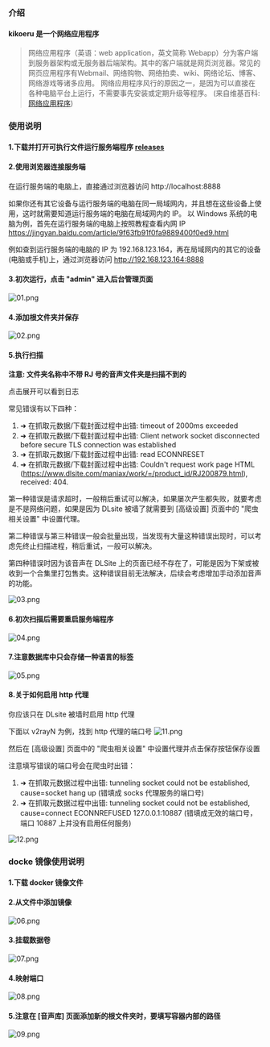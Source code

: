 ### 介绍
#### kikoeru 是一个网络应用程序
> 网络应用程序（英语：web application，英文简称 Webapp）分为客户端到服务器架构或无服务器后端架构。其中的客户端就是网页浏览器。常见的网页应用程序有Webmail、网络购物、网络拍卖、wiki、网络论坛、博客、网络游戏等诸多应用。
网络应用程序风行的原因之一，是因为可以直接在各种电脑平台上运行，不需要事先安装或定期升级等程序。
(来自维基百科: [网络应用程序](https://zh.wikipedia.org/wiki/%E7%BD%91%E7%BB%9C%E5%BA%94%E7%94%A8%E7%A8%8B%E5%BA%8F))

### 使用说明
#### 1.下载并打开可执行文件运行服务端程序 [releases](https://github.com/Watanuki-Kimihiro/kikoeru-express/releases)

#### 2.使用浏览器连接服务端
在运行服务端的电脑上，直接通过浏览器访问 http://localhost:8888

如果你还有其它设备与运行服务端的电脑在同一局域网内，并且想在这些设备上使用，这时就需要知道运行服务端的电脑在局域网内的 IP。 以 Windows 系统的电脑为例，首先在运行服务端的电脑上按照教程查看内网 IP https://jingyan.baidu.com/article/9f63fb91f0fa9889400f0ed9.html

例如查到运行服务端的电脑的 IP 为 192.168.123.164，再在局域网内的其它的设备(电脑或手机)上，通过浏览器访问 http://192.168.123.164:8888

#### 3.初次运行，点击 "admin" 进入后台管理页面
![01.png](https://i.loli.net/2020/04/22/j81VBrIfRyG9TzC.png)

#### 4.添加根文件夹并保存
![02.png](https://i.loli.net/2020/04/22/aMwLEKgjfVHvyJT.png)

#### 5.执行扫描
**注意: 文件夹名称中不带 RJ 号的音声文件夹是扫描不到的**

点击展开可以看到日志

常见错误有以下四种：
1. ➜ 在抓取元数据/下载封面过程中出错: timeout of 2000ms exceeded
2. ➜ 在抓取元数据/下载封面过程中出错: Client network socket disconnected before secure TLS connection was established
3. ➜ 在抓取元数据/下载封面过程中出错: read ECONNRESET
4. ➜ 在抓取元数据/下载封面过程中出错: Couldn't request work page HTML (https://www.dlsite.com/maniax/work/=/product_id/RJ200879.html), received: 404.

第一种错误是请求超时，一般稍后重试可以解决，如果屡次产生都失败，就要考虑是不是网络问题，如果是因为 DLsite 被墙了就需要到 [高级设置] 页面中的 "爬虫相关设置" 中设置代理。

第二种错误与第三种错误一般会批量出现，当发现有大量这种错误出现时，可以考虑先终止扫描进程，稍后重试，一般可以解决。

第四种错误时因为该音声在 DLSite 上的页面已经不存在了，可能是因为下架或被收到一个合集里打包售卖。这种错误目前无法解决，后续会考虑增加手动添加音声的功能。

![03.png](https://i.loli.net/2020/04/22/pb5GtPoVKL6mwzA.png)

#### 6.初次扫描后需要重启服务端程序
![04.png](https://i.loli.net/2020/04/22/kfLF6qP2b3t9oiS.png)

#### 7.注意数据库中只会存储一种语言的标签
![05.png](https://i.loli.net/2020/04/22/eSRPvprqzosADXh.png)

#### 8.关于如何启用 http 代理
你应该只在 DLsite 被墙时启用 http 代理

下面以 v2rayN 为例，找到 http 代理的端口号
![11.png](https://i.loli.net/2020/04/22/VAbRHezhwx4lrON.png)

然后在 [高级设置] 页面中的 "爬虫相关设置" 中设置代理并点击保存按钮保存设置

注意填写错误的端口号会在爬虫时出错：

1. ➜ 在抓取元数据过程中出错: tunneling socket could not be established, cause=socket hang up (错填成 socks 代理服务的端口号)
2. ➜ 在抓取元数据过程中出错: tunneling socket could not be established, cause=connect ECONNREFUSED 127.0.0.1:10887 (错填成无效的端口号，端口 10887 上并没有启用任何服务)

![12.png](https://i.loli.net/2020/04/22/yJRU63XLrflHNnG.png)

### docke 镜像使用说明
#### 1.下载 docker 镜像文件

#### 2.从文件中添加镜像
![06.png](https://i.loli.net/2020/04/22/HqFvgnMybEzhjQm.png)

#### 3.挂载数据卷
![07.png](https://i.loli.net/2020/04/22/mcM5D4vfAgoYbCQ.png)

#### 4.映射端口
![08.png](https://i.loli.net/2020/04/22/5d2JkIf8XCe3KyG.png)

#### 5.注意在 [音声库] 页面添加新的根文件夹时，要填写容器内部的路径
![09.png](https://i.loli.net/2020/04/22/FoHhi8nEzJRSMwG.png)
